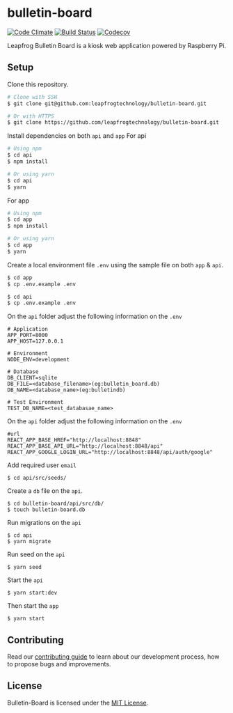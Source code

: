 # bulletin-board

[![Code Climate](https://img.shields.io/codeclimate/github/kabisaict/flow.svg?style=flat-square)](https://codeclimate.com/github/leapfrogtechnology/bulletin-board)
[![Build Status](https://img.shields.io/travis/leapfrogtechnology/bulletin-board.svg?style=flat-square)](https://travis-ci.org/leapfrogtechnology/bulletin-board)
[![Codecov](https://img.shields.io/codecov/c/github/leapfrogtechnology/bulletin-board.svg?style=flat-square)](https://codecov.io/github/leapfrogtechnology/bulletin-board?branch=master)

Leapfrog Bulletin Board is a kiosk web application powered by Raspberry Pi.

## Setup
Clone this repository.

```bash
# Clone with SSH
$ git clone git@github.com:leapfrogtechnology/bulletin-board.git

# Or with HTTPS
$ git clone https://github.com/leapfrogtechnology/bulletin-board.git
```

Install dependencies on both `api` and `app`
For api
```bash
# Using npm
$ cd api
$ npm install

# Or using yarn
$ cd api
$ yarn
```

For app
```bash
# Using npm
$ cd app
$ npm install

# Or using yarn
$ cd app
$ yarn
```

Create a local environment file `.env` using the sample file on both `app` & `api`.
```bash
$ cd app
$ cp .env.example .env
```

```bash
$ cd api
$ cp .env.example .env
```
On the `api` folder adjust the following information on the `.env`
```
# Application
APP_PORT=8000
APP_HOST=127.0.0.1

# Environment
NODE_ENV=development

# Database
DB_CLIENT=sqlite
DB_FILE=<database_filename>(eg:bulletin_board.db)
DB_NAME=<database_name>(eg:bulletindb)

# Test Environment
TEST_DB_NAME=<test_databasae_name>
```
On the `api` folder adjust the following information on the `.env`
```
#url
REACT_APP_BASE_HREF="http://localhost:8848"
REACT_APP_BASE_API_URL="http://localhost:8848/api"
REACT_APP_GOOGLE_LOGIN_URL="http://localhost:8848/api/auth/google"

```

Add required user  `email`
```
$ cd api/src/seeds/
```

Create a `db` file on the `api`.
```
$ cd bulletin-board/api/src/db/
$ touch bulletin-board.db
```

Run migrations on the `api`
```
$ cd api
$ yarn migrate
```

Run seed on the `api`
```
$ yarn seed
```
Start the `api`
```
$ yarn start:dev
```

Then start the `app`
```
$ yarn start
```

## Contributing

Read our [contributing guide](CONTRIBUTING.md) to learn about our development process, how to propose bugs and improvements.

## License

Bulletin-Board is licensed under the [MIT License](LICENSE.md).
